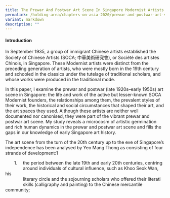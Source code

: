 ```yaml
---
title: The Prewar And Postwar Art Scene In Singapore Modernist Artists and Art Spaces
permalink: /holding-area/chapters-on-asia-2020/prewar-and-postwar-art-scene/
variant: markdown
description: ""
---
```

#### **Introduction**
In September 1935, a group of immigrant Chinese artists established the
Society of Chinese Artists (SOCA; 中華美術研究會), or Société des artistes
Chinois, in Singapore. These Modernist artists were distinct from the
preceding generation of artists, who were mostly born in the 19th century
and schooled in the classics under the tutelage of traditional scholars, and
whose works were produced in the traditional mode.

In this paper, I examine the prewar and postwar (late 1920s–early 1950s) art
scene in Singapore: the life and work of the active but lesser-known SOCA
Modernist founders, the relationships among them, the prevalent styles of
their work, the historical and social circumstances that shaped their art, and
the art spaces they used. Although these artists are neither well documented
nor canonised, they were part of the vibrant prewar and postwar art scene.
My study reveals a microcosm of artistic germination and rich human
dynamics in the prewar and postwar art scene and fills the gaps in our
knowledge of early Singapore art history.

The art scene from the turn of the 20th century up to the eve of Singapore’s
independence has been analysed by Yeo Mang Thong as consisting of four
strands of development:1

  1.  the period between the late 19th and early 20th centuries, centring<br> 
    around individuals of cultural influence, such as Khoo Seok Wan, his<br> 
    literary circle and the sojourning scholars who offered their literati<br> 
    skills (calligraphy and painting) to the Chinese mercantile community;




